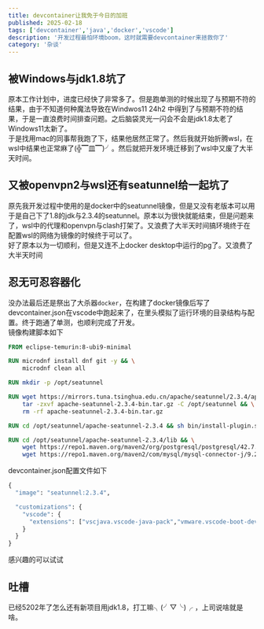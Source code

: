 ```yaml
---
title: devcontainer让我免于今日的加班
published: 2025-02-18
tags: ['devcontainer','java','docker','vscode']
description: '开发过程最怕环境boom，这时就需要devcontainer来拯救你了'
category: '杂谈'
---
```


## 被Windows与jdk1.8坑了
原本工作计划中，进度已经快了非常多了。但是跑单测的时候出现了与预期不符的结果，由于不知道何种魔法导致在Windwos11 24h2 中得到了与预期不符的结果，于是一直浪费时间排查问题。之后脑袋灵光一闪会不会是jdk1.8太老了Windows11太新了。   
于是找用mac的同事帮我跑了下，结果他居然正常了。然后我就开始折腾wsl，在wsl中结果也正常麻了(╬▔皿▔)╯。然后就把开发环境迁移到了wsl中又废了大半天时间。

## 又被openvpn2与wsl还有seatunnel给一起坑了
原先我开发过程中使用的是docker中的seatunnel镜像，但是又没有老版本可以用于是自己下了1.8的jdk与2.3.4的seatunnel。原本以为很快就能结束，但是问题来了，wsl中的代理和openvpn与clash打架了。又浪费了大半天时间搞环境终于在配置wsl的网络为镜像的时候终于可以了。   
好了原本以为一切顺利，但是又连不上docker desktop中运行的pg了。又浪费了大半天时间

## 忍无可忍容器化
没办法最后还是祭出了大杀器`docker`，在构建了docker镜像后写了devcontainer.json在vscode中跑起来了，在里头模拟了运行环境的目录结构与配置。终于跑通了单测，也顺利完成了开发。   
镜像构建脚本如下
```Dockerfile
FROM eclipse-temurin:8-ubi9-minimal

RUN microdnf install dnf git -y && \
	microdnf clean all 

RUN mkdir -p /opt/seatunnel

RUN wget https://mirrors.tuna.tsinghua.edu.cn/apache/seatunnel/2.3.4/apache-seatunnel-2.3.4-bin.tar.gz && \
	tar -zxvf apache-seatunnel-2.3.4-bin.tar.gz -C /opt/seatunnel && \
	rm -rf apache-seatunnel-2.3.4-bin.tar.gz

RUN cd /opt/seatunnel/apache-seatunnel-2.3.4 && sh bin/install-plugin.sh 2.3.4

RUN cd /opt/seatunnel/apache-seatunnel-2.3.4/lib && \
	wget https://repo1.maven.org/maven2/org/postgresql/postgresql/42.7.5/postgresql-42.7.5.jar && \
	wget https://repo1.maven.org/maven2/com/mysql/mysql-connector-j/9.2.0/mysql-connector-j-9.2.0.jar
```
devcontainer.json配置文件如下
```Dockerfile
{
  "image": "seatunnel:2.3.4",

  "customizations": {
    "vscode": {
      "extensions": ["vscjava.vscode-java-pack","vmware.vscode-boot-dev-pack","mhutchie.git-graph","donjayamanne.githistory","huizhou.githd","redhat.vscode-xml","redhat.vscode-yaml"]
    }
  }
}
```
感兴趣的可以试试

## 吐槽
已经5202年了怎么还有新项目用jdk1.8，打工嘛╮(╯▽╰)╭ ，上司说啥就是啥。
